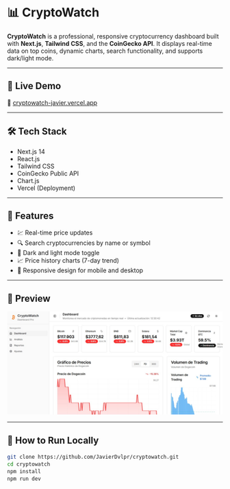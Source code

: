 # 📊 CryptoWatch

**CryptoWatch** is a professional, responsive cryptocurrency dashboard built with **Next.js**, **Tailwind CSS**, and the **CoinGecko API**. It displays real-time data on top coins, dynamic charts, search functionality, and supports dark/light mode.

---

## 🚀 Live Demo

🔗 [cryptowatch-javier.vercel.app](https://vercel.com/javier-castillo-arrietas-projects/cryptowatch/3CUgR8bhfcZr9jj6A367pSQd7HyG)

---

## 🛠 Tech Stack

- Next.js 14
- React.js
- Tailwind CSS
- CoinGecko Public API
- Chart.js
- Vercel (Deployment)

---

## 🧠 Features

- 💹 Real-time price updates
- 🔍 Search cryptocurrencies by name or symbol
- 🌙 Dark and light mode toggle
- 📈 Price history charts (7-day trend)
- 🔄 Responsive design for mobile and desktop

---

## 📸 Preview

![screenshot](https://raw.githubusercontent.com/JavierDvlpr/cryptowatch/main/public/preview.jpeg)

---

## 📂 How to Run Locally

```bash
git clone https://github.com/JavierDvlpr/cryptowatch.git
cd cryptowatch
npm install
npm run dev

